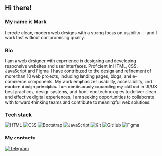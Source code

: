 ## Hi there!

### My name is Mark
I create clean, modern web designs with a strong focus on usability — and I work fast without compromising quality.

### Bio

I am a web designer with experience in designing and developing responsive websites and user interfaces. Proficient in HTML, CSS, JavaScript and Figma, I have contributed to the design and refinement of more than 10 web projects, including landing pages, blogs, and e-commerce components. My work emphasizes usability, accessibility, and modern design principles. I am continuously expanding my skill set in UI/UX best practices, design systems, and front-end technologies to deliver clean and effective digital experiences. I am seeking opportunities to collaborate with forward-thinking teams and contribute to meaningful web solutions.

### Tech stack
![HTML](https://img.shields.io/badge/-HTML-333?style=for-the-badge&logo=html5)
![CSS](https://img.shields.io/badge/-CSS-333?style=for-the-badge&logo=css3&logoColor=blue)
![Bootstrap](https://img.shields.io/badge/-Bootstrap-333?style=for-the-badge&logo=Bootstrap)
![JavaScript](https://img.shields.io/badge/-JavaScript-333?style=for-the-badge&logo=javascript)
![Git](https://img.shields.io/badge/-Git-333?style=for-the-badge&logo=Git)
![GitHub](https://img.shields.io/badge/-GitHub-333?style=for-the-badge&logo=GitHub)
![Figma](https://img.shields.io/badge/-Figma-333?style=for-the-badge&logo=figma)


### My contacts

[![Telegram](https://img.shields.io/badge/-Telegram-333?style=for-the-badge&logo=telegram&logoColor=27A0D9)](https://t.me/RealRussianGangsta)
